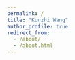```yaml
---
permalink: /
title: "Kunzhi Wang"
author_profile: true
redirect_from: 
  - /about/
  - /about.html
---
```



